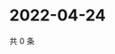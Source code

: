# 2022-04-24

共 0 条

<!-- BEGIN WEIBO -->
<!-- 最后更新时间 Sun Apr 24 2022 05:13:57 GMT+0800 (China Standard Time) -->

<!-- END WEIBO -->
